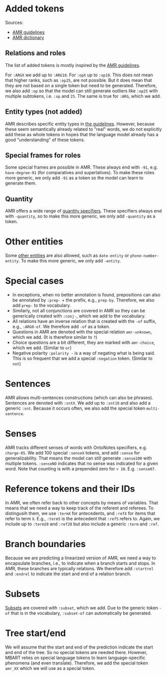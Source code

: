# Added tokens

Sources:

- [AMR guidelines](https://github.com/amrisi/amr-guidelines/blob/master/amr.md)
- [AMR dictionary](https://amr.isi.edu/doc/amr-dict.html)

## Relations and roles

The list of added tokens is mostly inspired by the [AMR guidelines](https://github.com/amrisi/amr-guidelines/blob/master/amr.md#part-ii--concepts-and-relations).

For `:ARGX` we add up to `:ARG10`. For `:opX` up to `:op10`. This does not mean that higher ranks, such as `:op25`, 
are not possible. But it does mean that they are not based on a single token but need to be generated. Therefore,
we also add `:op` so that the model can still generate outliers like `:op25` with multiple subtokens, i.e. `:op`
and `25`. The same is true for `:ARG`, which we add.

## Entity types (not added)

AMR describes specific entity types in [the guidelines](https://github.com/amrisi/amr-guidelines/blob/master/amr.md#named-entities).
However, because these seem semantically already related to "real" words, we do not explicitly add these as whole
tokens in hopes that the language model already has a good "understanding" of these tokens.

## Special frames for roles

Some special frames are possible in AMR. These always end with `-91`, e.g. `have-degree-91` (for comparatives and
superlatives). To make these roles more generic, we only add `-91` as a token so the model can learn to generate them.

## Quantity

AMR offers a wide range of [quantity specifiers](https://github.com/amrisi/amr-guidelines/blob/master/amr.md#quantities).
These specifiers always end with `-quantity`, so to make this more generic, we only add `-quantity` as a token.

# Other entities

Some [other entities](https://github.com/amrisi/amr-guidelines/blob/master/amr.md#other-entities-dates-times-percentages-phone-email-urls)
are also allowed, such as `date-entity` or `phone-number-entity`. To make this more generic, we only add `-entity`.

# Special cases

- In exceptions, when no better annotation is found, prepositions can also be annotated by `:prep-` + the prefix, e.g.,
`prep-by`. Therefore, we also add `prep-` to the vocabulary. 
- Similarly, not all conjunctions are covered in AMR so they can be generically created with `:conj-`, which
we add to the vocabulary.
- All relations have an inverse relation that is created with the `-of` suffix, e.g., `:ARG0-of`. We therefore add `-of` as a token.
- Questions in AMR are denoted with the special relation `amr-unknown`, which we add. (It is therefore similar to `?`)
- Choice questions are a bit different, they are marked with `amr-choice`, which we add. (Similar to `or`)
- Negative polarity `:polarity -` is a way of negating what is being said. This is so frequent that we add a special
`:negation` token. (Similar to `not`)

# Sentences

AMR allows multi-sentences constructions (which can also be phrases). Sentences are denoted with `:sntX`. We add
up to `:snt10` and also add a generic `:snt`. Because it occurs often, we also add the special token `multi-sentence`.

# Senses

AMR tracks different senses of words with OntoNotes specifiers, e.g. `charge-05`. We add 100 special `:senseX` tokens,
and add `:sense` for generalizability. That means the model can still generate `:sense200` with multiple tokens.
`:senseNO` indicates that no sense was indicated for a given word. Note that counting is with a prepended zero for
`< 10`. E.g. `:sense07`.

# Reference tokens and their IDs

In AMR, we often refer back to other concepts by means of variables. That means that we need a way to keep track of
the referent and referees. To distingusih them, we use `:termX` for antecedents, and `:refX` for items that refer to 
term `X`. E.g., `:term5` is the antecedent that `:ref5` refers to. Again, we include up to `:term20` and `:ref20`
but also include a generic `:term` and `:ref`.

# Branch boundaries

Because we are predicting a linearized version of AMR, we need a way to encapsulate branches, i.e., to indicate when
a branch starts and stops. In AMR, these branches are typically relations. We therefore add `:startrel` and `:endrel`
to indicate the start and end of a relation branch.

# Subsets

[Subsets](https://github.com/amrisi/amr-guidelines/blob/master/amr.md#subsets) are covered with `:subset`, which we add.
Due to the generic token `-of` that is in the vocabulary, `:subset-of` can automatically be generated.

# Tree start/end

We will assume that the start and end of the prediction indicate the start and end of the tree. So no special tokens
are needed there. However, MBART relies on special language tokens to learn language-specific phenomena (and even
translate). Therefore, we add the special token `amr_XX` which we will use as a special token.